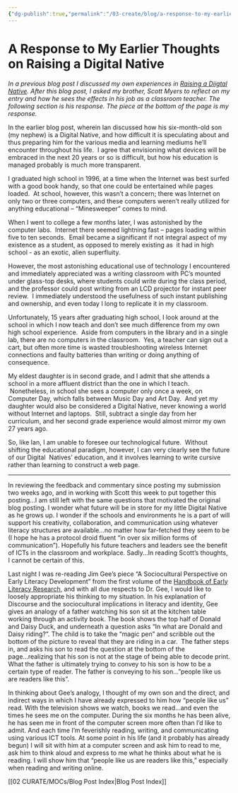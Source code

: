 ```yaml
---
{"dg-publish":true,"permalink":"/03-create/blog/a-response-to-my-earlier-thoughts-on-raising-a-digital-native/","title":"A Response to My Earlier Thoughts on Raising a Digital Native","tags":["identity","technology","blog-post"]}
---
```


# A Response to My Earlier Thoughts on Raising a Digital Native

_In a previous blog post I discussed my own experiences in [Raising a Diigtal Native](http://wiobyrne.com/raising-a-digital-native/). After this blog post, I asked my brother, Scott Myers to reflect on my entry and how he sees the effects in his job as a classroom teacher. The following section is his response. The piece at the bottom of the page is my response._

In the earlier blog post, wherein Ian discussed how his six-month-old son (my nephew) is a Digital Native, and how difficult it is speculating about and thus preparing him for the various media and learning mediums he’ll encounter throughout his life.  I agree that envisioning what devices will be embraced in the next 20 years or so is difficult, but how his education is managed probably is much more transparent.

I graduated high school in 1996, at a time when the Internet was best surfed with a good book handy, so that one could be entertained while pages loaded.  At school, however, this wasn’t a concern; there was Internet on only two or three computers, and these computers weren’t really utilized for anything educational – “Minesweeper” comes to mind.

When I went to college a few months later, I was astonished by the computer labs.  Internet there seemed lightning fast – pages loading within five to ten seconds.  Email became a significant if not integral aspect of my existence as a student, as opposed to merely existing as  it had in high school - as an exotic, alien superfluity.

However, the most astonishing educational use of technology I encountered and immediately appreciated was a writing classroom with PC’s mounted under glass-top desks, where students could write during the class period, and the professor could post writing from an LCD projector for instant peer review.  I immediately understood the usefulness of such instant publishing and ownership, and even today I long to replicate it in my classroom.

Unfortunately, 15 years after graduating high school, I look around at the school in which I now teach and don’t see much difference from my own high school experience.  Aside from computers in the library and in a single lab, there are no computers in the classroom.  Yes, a teacher can sign out a cart, but often more time is wasted troubleshooting wireless Internet connections and faulty batteries than writing or doing anything of consequence.

My eldest daughter is in second grade, and I admit that she attends a school in a more affluent district than the one in which I teach.  Nonetheless, in school she sees a computer only once a week, on Computer Day, which falls between Music Day and Art Day.  And yet my daughter would also be considered a Digital Native, never knowing a world without Internet and laptops.  Still, subtract a single day from her curriculum, and her second grade experience would almost mirror my own 27 years ago.

So, like Ian, I am unable to foresee our technological future.  Without shifting the educational paradigm, however, I can very clearly see the future of our Digital  Natives’ education, and it involves learning to write cursive rather than learning to construct a web page.

* * *

In reviewing the feedback and commentary since posting my submission two weeks ago, and in working with Scott this week to put together this posting...I am still left with the same questions that motivated the original blog posting. I wonder what future will be in store for my little Digital Native as he grows up. I wonder if the schools and environments he is a part of will support his creativity, collaboration, and communication using whatever literacy structures are available...no matter how far-fetched they seem to be (I hope he has a protocol droid fluent “in over six million forms of communication”). Hopefully his future teachers and leaders see the benefit of ICTs in the classroom and workplace. Sadly...In reading Scott’s thoughts, I cannot be certain of this.

Last night I was re-reading Jim Gee’s piece “A Sociocultural Perspective on Early Literacy Development” from the first volume of the [Handbook of Early Literacy Research](http://books.google.com/books?id=afiqtIdRQGwC&pg=PA6&lpg=PA6&dq=james+gee+early+literacy&source=bl&ots=5wT3UGYHVF&sig=qJuelMN7LBFIr5p7UVpXpO5zNmw&hl=en&ei=cqktTdKgC8P6lwfRw_HyCg&sa=X&oi=book_result&ct=result&resnum=2&ved=0CCcQ6AEwAQ#v=onepage&q=james%20gee%20early%20literacy&f=false), and with all due respects to Dr. Gee, I would like to loosely appropriate his thinking to my situation. In his explanation of Discourse and the sociocultural implications in literacy and identity, Gee gives an analogy of a father watching his son sit at the kitchen table working through an activity book. The book shows the top half of Donald and Daisy Duck, and underneath a question asks “In what are Donald and Daisy riding?”. The child is to take the “magic pen” and scribble out the bottom of the picture to reveal that they are riding in a car.  The father steps in, and asks his son to read the question at the bottom of the page...realizing that his son is not at the stage of being able to decode print. What the father is ultimately trying to convey to his son is how to be a certain type of reader. The father is conveying to his son...”people like us are readers like this”.

In thinking about Gee’s analogy, I thought of my own son and the direct, and indirect ways in which I have already expressed to him how “people like us” read. With the television shows we watch, books we read...and even the times he sees me on the computer. During the six months he has been alive, he has seen me in front of the computer screen more often than I’d like to admit. And each time I’m feverishly reading, writing, and communicating using various ICT tools. At some point in his life (and it probably has already begun) I will sit with him at a computer screen and ask him to read to me, ask him to think aloud and express to me what he thinks about what he is reading. I will show him that “people like us are readers like this,” especially when reading and writing online.

[[02 CURATE/MOCs/Blog Post Index\|Blog Post Index]]
